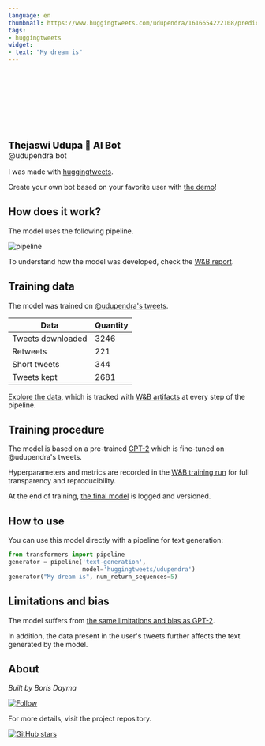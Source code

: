 ```yaml
---
language: en
thumbnail: https://www.huggingtweets.com/udupendra/1616654222108/predictions.png
tags:
- huggingtweets
widget:
- text: "My dream is"
---
```


<div>
<div style="width: 132px; height:132px; border-radius: 50%; background-size: cover; background-image: url('https://pbs.twimg.com/profile_images/1260992135798669312/wSJbMy3T_400x400.jpg')">
</div>
<div style="margin-top: 8px; font-size: 19px; font-weight: 800">Thejaswi Udupa 🤖 AI Bot </div>
<div style="font-size: 15px">@udupendra bot</div>
</div>

I was made with [huggingtweets](https://github.com/borisdayma/huggingtweets).

Create your own bot based on your favorite user with [the demo](https://colab.research.google.com/github/borisdayma/huggingtweets/blob/master/huggingtweets-demo.ipynb)!

## How does it work?

The model uses the following pipeline.

![pipeline](https://github.com/borisdayma/huggingtweets/blob/master/img/pipeline.png?raw=true)

To understand how the model was developed, check the [W&B report](https://wandb.ai/wandb/huggingtweets/reports/HuggingTweets-Train-a-Model-to-Generate-Tweets--VmlldzoxMTY5MjI).

## Training data

The model was trained on [@udupendra's tweets](https://twitter.com/udupendra).

| Data | Quantity |
| --- | --- |
| Tweets downloaded | 3246 |
| Retweets | 221 |
| Short tweets | 344 |
| Tweets kept | 2681 |

[Explore the data](https://wandb.ai/wandb/huggingtweets/runs/1u1apkzi/artifacts), which is tracked with [W&B artifacts](https://docs.wandb.com/artifacts) at every step of the pipeline.

## Training procedure

The model is based on a pre-trained [GPT-2](https://huggingface.co/gpt2) which is fine-tuned on @udupendra's tweets.

Hyperparameters and metrics are recorded in the [W&B training run](https://wandb.ai/wandb/huggingtweets/runs/235y0ahv) for full transparency and reproducibility.

At the end of training, [the final model](https://wandb.ai/wandb/huggingtweets/runs/235y0ahv/artifacts) is logged and versioned.

## How to use

You can use this model directly with a pipeline for text generation:

```python
from transformers import pipeline
generator = pipeline('text-generation',
                     model='huggingtweets/udupendra')
generator("My dream is", num_return_sequences=5)
```

## Limitations and bias

The model suffers from [the same limitations and bias as GPT-2](https://huggingface.co/gpt2#limitations-and-bias).

In addition, the data present in the user's tweets further affects the text generated by the model.

## About

*Built by Boris Dayma*

[![Follow](https://img.shields.io/twitter/follow/borisdayma?style=social)](https://twitter.com/intent/follow?screen_name=borisdayma)

For more details, visit the project repository.

[![GitHub stars](https://img.shields.io/github/stars/borisdayma/huggingtweets?style=social)](https://github.com/borisdayma/huggingtweets)
